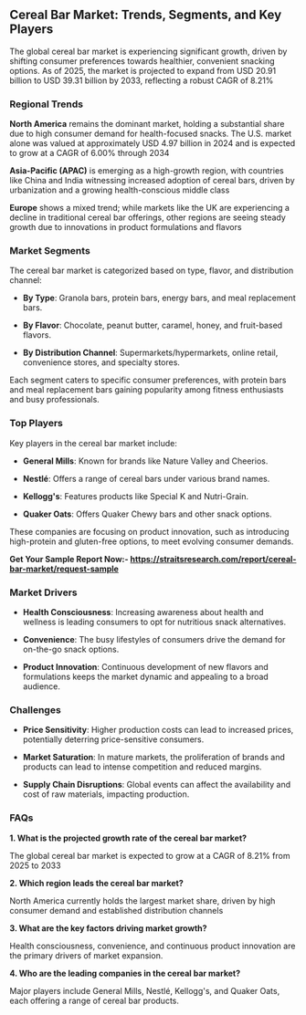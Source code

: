 <h2 data-start="40" data-end="96"><strong data-start="40" data-end="96">Cereal Bar Market: Trends, Segments, and Key Players</strong></h2>
<p data-start="98" data-end="422">The global cereal bar market is experiencing significant growth, driven by shifting consumer preferences towards healthier, convenient snacking options. As of 2025, the market is projected to expand from USD 20.91 billion to USD 39.31 billion by 2033, reflecting a robust CAGR of 8.21%&nbsp;</p>
<h3 data-start="429" data-end="448">Regional Trends</h3>
<p data-start="450" data-end="749"><strong data-start="450" data-end="467">North America</strong> remains the dominant market, holding a substantial share due to high consumer demand for health-focused snacks. The U.S. market alone was valued at approximately USD 4.97 billion in 2024 and is expected to grow at a CAGR of 6.00% through 2034&nbsp;</p>
<p data-start="751" data-end="999"><strong data-start="751" data-end="774">Asia-Pacific (APAC)</strong> is emerging as a high-growth region, with countries like China and India witnessing increased adoption of cereal bars, driven by urbanization and a growing health-conscious middle class&nbsp;</p>
<p data-start="1001" data-end="1255"><strong data-start="1001" data-end="1011">Europe</strong> shows a mixed trend; while markets like the UK are experiencing a decline in traditional cereal bar offerings, other regions are seeing steady growth due to innovations in product formulations and flavors&nbsp;</p>
<h3 data-start="1262" data-end="1281">Market Segments</h3>
<p data-start="1283" data-end="1368">The cereal bar market is categorized based on type, flavor, and distribution channel:</p>
<ul data-start="1370" data-end="1651">
<li data-start="1370" data-end="1452">
<p data-start="1372" data-end="1452"><strong data-start="1372" data-end="1383">By Type</strong>: Granola bars, protein bars, energy bars, and meal replacement bars.</p>
</li>
<li data-start="1453" data-end="1536">
<p data-start="1455" data-end="1536"><strong data-start="1455" data-end="1468">By Flavor</strong>: Chocolate, peanut butter, caramel, honey, and fruit-based flavors.</p>
</li>
<li data-start="1537" data-end="1651">
<p data-start="1539" data-end="1651"><strong data-start="1539" data-end="1566">By Distribution Channel</strong>: Supermarkets/hypermarkets, online retail, convenience stores, and specialty stores.</p>
</li>
</ul>
<p data-start="1653" data-end="1819">Each segment caters to specific consumer preferences, with protein bars and meal replacement bars gaining popularity among fitness enthusiasts and busy professionals.</p>
<h3 data-start="1826" data-end="1841">Top Players</h3>
<p data-start="1843" data-end="1888">Key players in the cereal bar market include:</p>
<ul data-start="1890" data-end="2167">
<li data-start="1890" data-end="1960">
<p data-start="1892" data-end="1960"><strong data-start="1892" data-end="1909">General Mills</strong>: Known for brands like Nature Valley and Cheerios.</p>
</li>
<li data-start="1961" data-end="2031">
<p data-start="1963" data-end="2031"><strong data-start="1963" data-end="1973">Nestl&eacute;</strong>: Offers a range of cereal bars under various brand names.</p>
</li>
<li data-start="2032" data-end="2098">
<p data-start="2034" data-end="2098"><strong data-start="2034" data-end="2047">Kellogg's</strong>: Features products like Special K and Nutri-Grain.</p>
</li>
<li data-start="2099" data-end="2167">
<p data-start="2101" data-end="2167"><strong data-start="2101" data-end="2116">Quaker Oats</strong>: Offers Quaker Chewy bars and other snack options.</p>
</li>
</ul>
<p data-start="2169" data-end="2313">These companies are focusing on product innovation, such as introducing high-protein and gluten-free options, to meet evolving consumer demands.</p>
<p data-start="2169" data-end="2313"><strong>Get Your Sample Report Now:-&nbsp;<a href="https://straitsresearch.com/report/cereal-bar-market/request-sample">https://straitsresearch.com/report/cereal-bar-market/request-sample</a>&nbsp;</strong></p>
<h3 data-start="2320" data-end="2338">Market Drivers</h3>
<ul data-start="2340" data-end="2716">
<li data-start="2340" data-end="2477">
<p data-start="2342" data-end="2477"><strong data-start="2342" data-end="2366">Health Consciousness</strong>: Increasing awareness about health and wellness is leading consumers to opt for nutritious snack alternatives.</p>
</li>
<li data-start="2478" data-end="2575">
<p data-start="2480" data-end="2575"><strong data-start="2480" data-end="2495">Convenience</strong>: The busy lifestyles of consumers drive the demand for on-the-go snack options.</p>
</li>
<li data-start="2576" data-end="2716">
<p data-start="2578" data-end="2716"><strong data-start="2578" data-end="2600">Product Innovation</strong>: Continuous development of new flavors and formulations keeps the market dynamic and appealing to a broad audience.</p>
</li>
</ul>
<h3 data-start="2723" data-end="2737">Challenges</h3>
<ul data-start="2739" data-end="3127">
<li data-start="2739" data-end="2866">
<p data-start="2741" data-end="2866"><strong data-start="2741" data-end="2762">Price Sensitivity</strong>: Higher production costs can lead to increased prices, potentially deterring price-sensitive consumers.</p>
</li>
<li data-start="2867" data-end="3004">
<p data-start="2869" data-end="3004"><strong data-start="2869" data-end="2890">Market Saturation</strong>: In mature markets, the proliferation of brands and products can lead to intense competition and reduced margins.</p>
</li>
<li data-start="3005" data-end="3127">
<p data-start="3007" data-end="3127"><strong data-start="3007" data-end="3035">Supply Chain Disruptions</strong>: Global events can affect the availability and cost of raw materials, impacting production.</p>
</li>
</ul>
<h3 data-start="3134" data-end="3142">FAQs</h3>
<p data-start="3144" data-end="3210"><strong data-start="3144" data-end="3210">1. What is the projected growth rate of the cereal bar market?</strong></p>
<p data-start="3212" data-end="3336">The global cereal bar market is expected to grow at a CAGR of 8.21% from 2025 to 2033&nbsp;</p>
<p data-start="3338" data-end="3386"><strong data-start="3338" data-end="3386">2. Which region leads the cereal bar market?</strong></p>
<p data-start="3388" data-end="3551">North America currently holds the largest market share, driven by high consumer demand and established distribution channels</p>
<p data-start="3553" data-end="3607"><strong data-start="3553" data-end="3607">3. What are the key factors driving market growth?</strong></p>
<p data-start="3609" data-end="3722">Health consciousness, convenience, and continuous product innovation are the primary drivers of market expansion.</p>
<p data-start="3724" data-end="3786"><strong data-start="3724" data-end="3786">4. Who are the leading companies in the cereal bar market?</strong></p>
<p data-start="3788" data-end="3906">Major players include General Mills, Nestl&eacute;, Kellogg's, and Quaker Oats, each offering a range of cereal bar products.</p>

